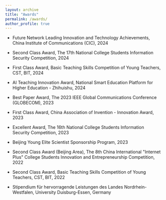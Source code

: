```yaml
---
layout: archive
title: "Awards"
permalink: /awards/
author_profile: true
---
```

* Future Network Leading Innovation and Technology Achievements, China Institute of Communications (CIC), 2024

* Second Class Award, The 17th National College Students Information Security Competition, 2024

* First Class Award, Basic Teaching Skills Competition of Young Teachers, CST, BIT, 2024 

* AI Teaching Innovation Award, National Smart Education Platform for Higher Education - Zhihuishu, 2024

* Best Paper Award, The 2023 IEEE Global Communications Conference (GLOBECOM), 2023

* First Class Award, China Association of Invention - Innovation Award, 2023

* Excellent Award, The 16th National College Students Information Security Competition, 2023

* Beijing Young Elite Scientist Sponsorship Program, 2023

* Second Class Award (Beijing Area), The 8th China International "Internet Plus" College Students Innovation and Entrepreneurship Competition, 2022 

* Second Class Award, Basic Teaching Skills Competition of Young Teachers, CST, BIT, 2022 

* Stipendium für hervorragende Leistungen des Landes Nordrhein-Westfalen, University Duisburg-Essen, Germany